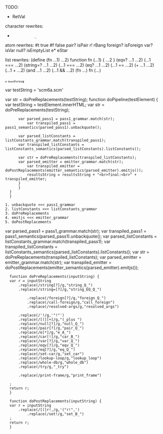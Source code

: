 TODO:
- RetVal


character rewrites:
-				_

atom rewrites:
#t				true
#f				false
pair?				isPair
r!				rBang
foreign?			isForeign
var?				isVar
null?				isEmptyList
e*				eStar

list rewrites:
(define (fn ...1) ...2)		function fn (...1) { ...2 }
(eqv? ...1 ...2)		(...1 === ...2)
(string=? ...1 ...2)		(...1 === ...2)
(eq? ...1 ...2)			(...1 == ...2)
(+ ...1 ...2)			(...1 + ...2)
(and ...1 ...2)			(...1 && ...2)
(fn ...)			fn (...)


ₓ
ٖᵢᵣᵤᵥᵦᵧᵨᵩᵪₔ




var testString = 'scm6a.scm'

var str = doPreReplacements(testString);
      function doPipeline(testElement) {
	  var testString = testElement.innerHTML;
	  var str = doPreReplacements(testString);

          var parsed_pass1 = pass1_grammar.match(str);
              var transpiled_pass1 = pass1_semantics(parsed_pass1).unbackquote();
	      
	      var parsed_listConstants = listConstants_grammar.match(transpiled_pass1);
		  var transpiled_listConstants = listConstants_semantics(parsed_listConstants).listConstants();

		  var str = doPreReplacements(transpiled_listConstants);
		  var parsed_emitter = emitter_grammar.match(str);
		      var transpiled_emitter = doPostReplacements(emitter_semantics(parsed_emitter).emitjs());
		      resultsString = resultsString + "<br>final:<br>" + transpiled_emitter;
		  }
	      }
	  }
      }

```
1. unbackquote <<< pass1_grammar
2. listConstants <<< listConstants_grammar
3. doPreReplacements
4. emitjs <<< emitter_grammar
5. doPostReplacements
```



var parsed_pass1 = pass1_grammar.match(str);
var transpiled_pass1 = pass1_semantics(parsed_pass1).unbackquote();
var parsed_listConstants = listConstants_grammar.match(transpiled_pass1);
var transpiled_listConstants = listConstants_semantics(parsed_listConstants).listConstants();
var str = doPreReplacements(transpiled_listConstants);
var parsed_emitter = emitter_grammar.match(str);
var transpiled_emitter = doPostReplacements(emitter_semantics(parsed_emitter).emitjs());


      function doPreReplacements(inputString) {
	  var r = inputString
	      .replace(/string[?]/g,"string_Q_")
	      .replace(/string=[?]/g,"string_EQ_Q_")

              .replace(/foreign[?]/g,"foreign_Q_")
              .replace(/call-foreign/g,"call_foreign")
              .replace(/resolved-args/g,"resolved_args")

	      .replace(/'!/g,'"!"')
	      .replace(/[(][+]/g,"(_plus ")
	      .replace(/null[?]/g,"null_Q_")
	      .replace(/pair[?]/g,"pair_Q_")
	      .replace(/e[*]/g,"e_A_")
	      .replace(/car[!]/g,"car_B_")
	      .replace(/var[?]/g,"var_Q_")
	      .replace(/eqv[?]/g,"eqv_Q_")
	      .replace(/eq[?]/g,"eq_Q_")
	      .replace(/set-car/g,"set_car")
	      .replace(/lookup-loop/g,"lookup_loop")
	      .replace(/whole-db/g,"whole_db")
	      .replace(/try/g,"_try")

	      .replace(/print-frame/g,"print_frame")

	  ;
	  return r;
      }

      function doPostReplacements(inputString) {
	  var r = inputString
	      .replace(/[(]r!,/g,'("r!",')
              .replace(/set!/g,"set_B_")
	  ;
	  return r;
      }
      
